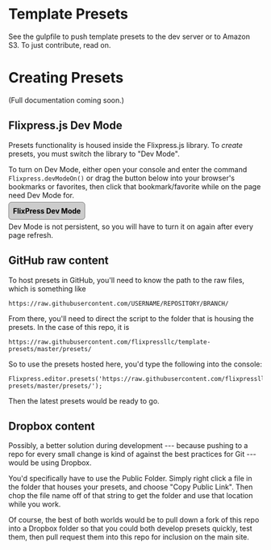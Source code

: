 # Template Presets

See the gulpfile to push template presets to the dev server or to Amazon S3. To just contribute, read on.

# Creating Presets

(Full documentation coming soon.)

## Flixpress.js Dev Mode

Presets functionality is housed inside the Flixpress.js library. To *create* presets, you must switch the library to "Dev Mode".

To turn on Dev Mode, either open your console and enter the command `Flixpress.devModeOn()` or drag the button below into your browser's bookmarks or favorites, then click that bookmark/favorite while on the page need Dev Mode for.

<a href="javascript:Flixpress.devModeOn();" style="padding: 8px; border: 1px solid gray; border-radius: 6px; color: black; background: #ccc; text-decoration: none; font-weight: bold">FlixPress Dev Mode</a>

Dev Mode is not persistent, so you will have to turn it on again after every page refresh.

## GitHub raw content

To host presets in GitHub, you'll need to know the path to the raw files, which is something like

```
https://raw.githubusercontent.com/USERNAME/REPOSITORY/BRANCH/
```

From there, you'll need to direct the script to the folder that is housing the presets. In the case of this repo, it is

```
https://raw.githubusercontent.com/flixpressllc/template-presets/master/presets/
```

So to use the presets hosted here, you'd type the following into the console:

```
Flixpress.editor.presets('https://raw.githubusercontent.com/flixpressllc/template-presets/master/presets/');
```

Then the latest presets would be ready to go.

## Dropbox content

Possibly, a better solution during development --- because pushing to a repo for every small change is kind of against the best practices for Git --- would be using Dropbox.

You'd specifically have to use the Public Folder. Simply right click a file in the folder that houses your presets, and choose "Copy Public Link". Then chop the file name off of that string to get the folder and use that location while you work.

Of course, the best of both worlds would be to pull down a fork of this repo into a Dropbox folder so that you could both develop presets quickly, test them, then pull request them into this repo for inclusion on the main site.
